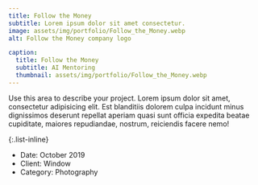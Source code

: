 ```yaml
---
title: Follow the Money
subtitle: Lorem ipsum dolor sit amet consectetur.
image: assets/img/portfolio/Follow_the_Money.webp
alt: Follow the Money company logo

caption:
  title: Follow the Money
  subtitle: AI Mentoring
  thumbnail: assets/img/portfolio/Follow_the_Money.webp
---
```

Use this area to describe your project. Lorem ipsum dolor sit amet, consectetur adipisicing elit. Est blanditiis dolorem culpa incidunt minus dignissimos deserunt repellat aperiam quasi sunt officia expedita beatae cupiditate, maiores repudiandae, nostrum, reiciendis facere nemo!

{:.list-inline}
- Date: October 2019
- Client: Window
- Category: Photography

